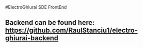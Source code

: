 #ElectroGhiurai SDE FrontEnd
## Backend can be found here: https://github.com/RaulStanciu1/electro-ghiurai-backend
